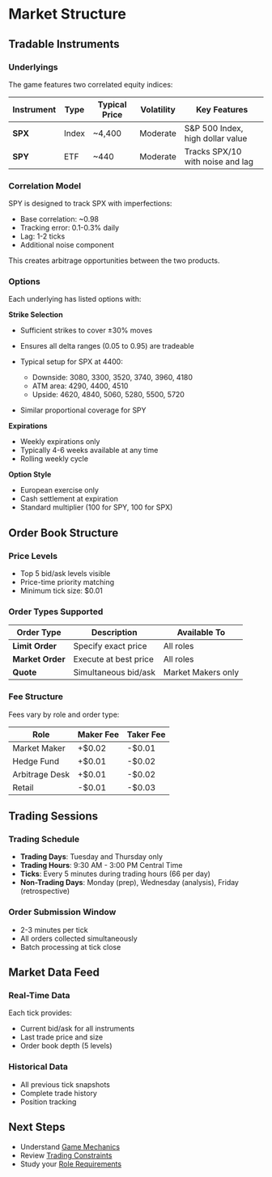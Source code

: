 # Market Structure

## Tradable Instruments

### Underlyings

The game features two correlated equity indices:

| Instrument | Type  | Typical Price | Volatility | Key Features                     |
| ---------- | ----- | ------------- | ---------- | -------------------------------- |
| **SPX**    | Index | ~4,400        | Moderate   | S&P 500 Index, high dollar value |
| **SPY**    | ETF   | ~440          | Moderate   | Tracks SPX/10 with noise and lag |

### Correlation Model

SPY is designed to track SPX with imperfections:

- Base correlation: ~0.98
- Tracking error: 0.1-0.3% daily
- Lag: 1-2 ticks
- Additional noise component

This creates arbitrage opportunities between the two products.

### Options

Each underlying has listed options with:


**Strike Selection**
- Sufficient strikes to cover ±30% moves
- Ensures all delta ranges (0.05 to 0.95) are tradeable
- Typical setup for SPX at 4400:

  - Downside: 3080, 3300, 3520, 3740, 3960, 4180
  - ATM area: 4290, 4400, 4510
  - Upside: 4620, 4840, 5060, 5280, 5500, 5720
- Similar proportional coverage for SPY

**Expirations**
- Weekly expirations only
- Typically 4-6 weeks available at any time
- Rolling weekly cycle

**Option Style**
- European exercise only
- Cash settlement at expiration
- Standard multiplier (100 for SPY, 100 for SPX)

## Order Book Structure

### Price Levels

- Top 5 bid/ask levels visible
- Price-time priority matching
- Minimum tick size: $0.01

### Order Types Supported

| Order Type       | Description           | Available To       |
| ---------------- | --------------------- | ------------------ |
| **Limit Order**  | Specify exact price   | All roles          |
| **Market Order** | Execute at best price | All roles          |
| **Quote**        | Simultaneous bid/ask  | Market Makers only |

### Fee Structure

Fees vary by role and order type:

| Role           | Maker Fee | Taker Fee |
| -------------- | --------- | --------- |
| Market Maker   | +$0.02    | -$0.01    |
| Hedge Fund     | +$0.01    | -$0.02    |
| Arbitrage Desk | +$0.01    | -$0.02    |
| Retail         | -$0.01    | -$0.03    |

## Trading Sessions

### Trading Schedule

- **Trading Days**: Tuesday and Thursday only
- **Trading Hours**: 9:30 AM - 3:00 PM Central Time
- **Ticks**: Every 5 minutes during trading hours (66 per day)
- **Non-Trading Days**: Monday (prep), Wednesday (analysis), Friday (retrospective)

### Order Submission Window

- 2-3 minutes per tick
- All orders collected simultaneously
- Batch processing at tick close

## Market Data Feed

### Real-Time Data

Each tick provides:

- Current bid/ask for all instruments
- Last trade price and size
- Order book depth (5 levels)

### Historical Data

- All previous tick snapshots
- Complete trade history
- Position tracking

## Next Steps

- Understand [Game Mechanics](game-mechanics.md)
- Review [Trading Constraints](../trading/constraints.md)
- Study your [Role Requirements](../roles/)
